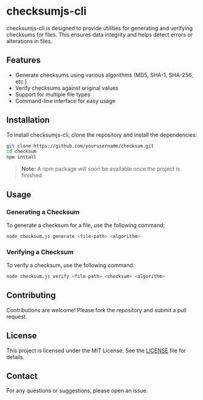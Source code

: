 # checksumjs-cli

checksumjs-cli is designed to provide utilities for generating and verifying checksums for files. This ensures data integrity and helps detect errors or alterations in files.

## Features

- Generate checksums using various algorithms (MD5, SHA-1, SHA-256, etc.)
- Verify checksums against original values
- Support for multiple file types
- Command-line interface for easy usage

## Installation

To install checksumjs-cli, clone the repository and install the dependencies:

```bash
git clone https://github.com/yourusername/checksum.git
cd checksum
npm install
```

> **Note:** A npm package will soon be available once the project is finished.

## Usage

### Generating a Checksum

To generate a checksum for a file, use the following command:

```bash
node checksum.js generate <file-path> <algorithm>
```

### Verifying a Checksum

To verify a checksum, use the following command:

```bash
node checksum.js verify <file-path> <checksum> <algorithm>
```

## Contributing

Contributions are welcome! Please fork the repository and submit a pull request.

## License

This project is licensed under the MIT License. See the [LICENSE](LICENSE) file for details.

## Contact

For any questions or suggestions, please open an issue.
